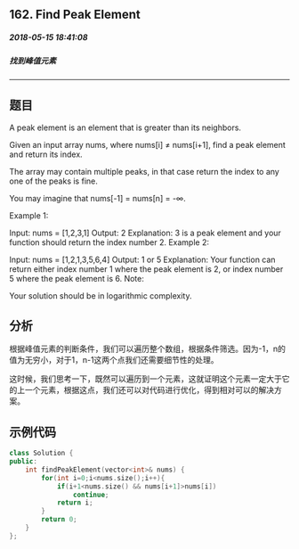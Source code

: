 ## 162. Find Peak Element
##### 2018-05-15 18:41:08
##### 找到峰值元素
***
## 题目
A peak element is an element that is greater than its neighbors.

Given an input array nums, where nums[i] ≠ nums[i+1], find a peak element and return its index.

The array may contain multiple peaks, in that case return the index to any one of the peaks is fine.

You may imagine that nums[-1] = nums[n] = -∞.

Example 1:

Input: nums = [1,2,3,1]
Output: 2
Explanation: 3 is a peak element and your function should return the index number 2.
Example 2:

Input: nums = [1,2,1,3,5,6,4]
Output: 1 or 5 
Explanation: Your function can return either index number 1 where the peak element is 2, 
             or index number 5 where the peak element is 6.
Note:

Your solution should be in logarithmic complexity.
## 分析
根据峰值元素的判断条件，我们可以遍历整个数组，根据条件筛选。因为-1，n的值为无穷小，对于1，n-1这两个点我们还需要细节性的处理。

这时候，我们思考一下，既然可以遍历到一个元素，这就证明这个元素一定大于它的上一个元素，根据这点，我们还可以对代码进行优化，得到相对可以的解决方案。
## 示例代码
```cpp
class Solution {
public:
    int findPeakElement(vector<int>& nums) {
        for(int i=0;i<nums.size();i++){
            if(i+1<nums.size() && nums[i+1]>nums[i])
                continue;
            return i;
        }
        return 0;
    }
};
```
